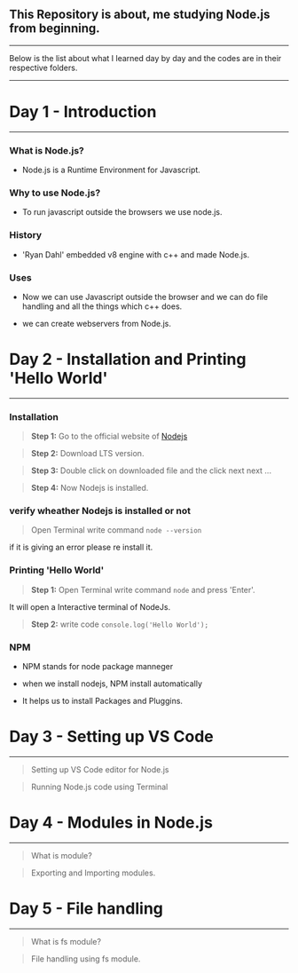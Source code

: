 ## This Repository is about, me studying Node.js from beginning.
---

Below is the list about what I learned day by day and the codes are in their respective folders.

---



# Day 1 - Introduction
----------------------

### What is Node.js?
* Node.js is a Runtime Environment for Javascript.

### Why to use Node.js?
* To run javascript outside the browsers we use node.js.

### History
* 'Ryan Dahl' embedded v8 engine with c++ and made Node.js. 

### Uses

* Now we can use Javascript outside the browser and we can do file handling and all the things which c++ does.

* we can create webservers from Node.js.

# Day 2 - Installation and Printing 'Hello World'
---

### Installation

>**Step 1:** Go to the official website of [Nodejs](https://nodejs.org/en)

>**Step 2:** Download LTS version.

>**Step 3:** Double click on downloaded file and the click next next ...

>**Step 4:** Now Nodejs is installed. 

### verify wheather Nodejs is installed or not 

> Open Terminal write command ``` node --version ```

if it is giving an error please re install it.

### Printing 'Hello World'

>**Step 1:** Open Terminal write command ``` node ``` and press 'Enter'.

It will open a Interactive terminal of NodeJs.

>**Step 2:** write code ```console.log('Hello World'); ```

### NPM

* NPM stands for node package manneger

* when we install nodejs, NPM install automatically

* It helps us to install Packages and Pluggins.


# Day 3 - Setting up VS Code
---

> Setting up VS Code editor for Node.js

> Running Node.js code using Terminal


# Day 4 - Modules in Node.js
---

> What is module?

> Exporting and Importing modules.


# Day 5 - File handling
---

> What is fs module?

> File handling using fs module.
